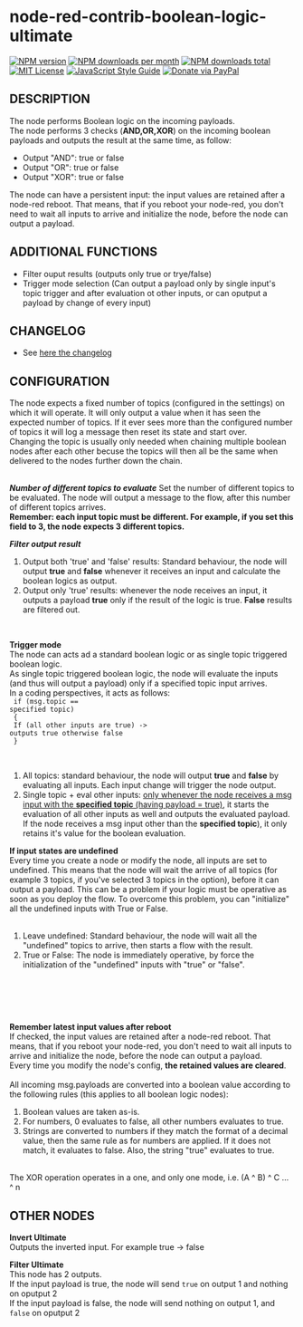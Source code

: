 # node-red-contrib-boolean-logic-ultimate

[![NPM version][npm-version-image]][npm-url]
[![NPM downloads per month][npm-downloads-month-image]][npm-url]
[![NPM downloads total][npm-downloads-total-image]][npm-url]
[![MIT License][license-image]][license-url]
[![JavaScript Style Guide](https://img.shields.io/badge/code_style-standard-brightgreen.svg)](https://standardjs.com)
[![Donate via PayPal](https://img.shields.io/badge/Donate-PayPal-blue.svg?style=flat-square)](https://www.paypal.me/techtoday) 

## DESCRIPTION
The node performs Boolean logic on the incoming payloads.<br/>
The node performs 3 checks (<b>AND,OR,XOR</b>) on the incoming boolean payloads and outputs the result at the same time, as follow:<br/>
- Output "AND": true or false<br/>
- Output "OR": true or false<br/>
- Output "XOR": true or false<br/>

The node can have a persistent input: the input values are retained after a node-red reboot. That means, that if you reboot your node-red, you don't need to wait all inputs to arrive and initialize the node, before the node can output a payload.

## ADDITIONAL FUNCTIONS
* Filter ouput results (outputs only true or trye/false)
* Trigger mode selection (Can output a payload only by single input's topic trigger and after evaluation ot other inputs, or can oputput a payload by change of every input)

## CHANGELOG
* See <a href="https://github.com/Supergiovane/node-red-contrib-boolean-logic-ultimate/blob/master/CHANGELOG.md">here the changelog</a>

## CONFIGURATION
<p>
The node expects a fixed number of topics (configured in the settings) on which it will operate. It will only output a value 
when it has seen the expected number of topics. If it ever sees more than the configured number of topics it will log a message then reset its state and start over.<br/>
Changing the topic is usually only needed when chaining multiple boolean nodes after each other becuse the topics will then all be the same when delivered to the nodes further down the chain.<br/>
<br/>

***Number of different topics to evaluate***
Set the number of different topics to be evaluated. The node will output a message to the flow, after this number of different topics arrives.<br/>
<b> Remember: each input topic must be different. For example, if you set this field to 3, the node expects 3 different topics.</b><br/>


***Filter output result***
<ol>	
    <li>Output both 'true' and 'false' results: Standard behaviour, the node will output <b>true</b> and <b>false</b> whenever it receives an input and calculate the boolean logics as output.</li>
    <li>Output only 'true' results: whenever the node receives an input, it outputs a payload <b>true</b> only if the result of the logic is true. <b>False</b> results are filtered out.</li>
</ol>
<br/>

<b>Trigger mode</b><br />
	The node can acts ad a standard boolean logic or as single topic triggered boolean logic.<br/>
	As single topic triggered boolean logic, the node will evaluate the inputs (and thus will output a payload) only if a specified topic input arrives.<br/>
	In a coding perspectives, it acts as follows:<br/>
	<code>
		if (msg.topic == specified topic)<br/>
		{<br/>
			If (all other inputs are true) -> outputs true otherwise false<br/>
		}<br/>
	</code>
	<ol>	
		<li>All topics: standard behaviour, the node will output <b>true</b> and <b>false</b> by evaluating all inputs. Each input change will trigger the node output.</li>
		<li>Single topic + eval other inputs: <u>only whenever the node receives a msg input with the <b>specified topic</b> (having payload = true)</u>, it starts the evaluation of all other inputs as well and outputs the evaluated payload. If the node receives a msg input other than the <b>specified topic</b>), it only retains it's value for the boolean evaluation.</li>
	</ol>

<b>If input states are undefined</b><br />
	Every time you create a node or modify the node, all inputs are set to undefined. This means that the node will wait the arrive of all topics (for example 3 topics, if you've selected 3 topics in the option), before it can output a payload. This can be a problem if your logic must be operative as soon as you deploy the flow. To overcome this problem, you can "initialize" all the undefined inputs with True or False.
	<ol>	
		<li>Leave undefined: Standard behaviour, the node will wait all the "undefined" topics to arrive, then starts a flow with the result.</li>
		<li>True or False: The node is immediately operative, by force the initialization of the "undefined" inputs with "true" or "false".</li>
	</ol>
	<br/>


<br/><br/>

<b>Remember latest input values after reboot</b><br />
If checked, the input values are retained after a node-red reboot. That means, that if you reboot your node-red, you don't need to wait all inputs to arrive and initialize the node, before the node can output a payload.<br/>
Every time you modify the node's config, <b>the retained values are cleared</b>.<br/>
<br/>
All incoming msg.payloads are converted into a boolean value according to the following rules (this applies to all boolean logic nodes):
<ol>	
    <li>Boolean values are taken as-is.</li>
    <li>For numbers, 0 evaluates to false, all other numbers evaluates to true.</li>
    <li>Strings are converted to numbers if they match the format of a decimal value, then the same rule as for numbers are applied. If it does not match, it evaluates to false. Also, the string "true" evaluates to true.</li>
</ol>
<br>
The XOR operation operates in a one, and only one mode, i.e. (A ^ B) ^ C ... ^ n
</p>
<p>

## OTHER NODES

<b>Invert Ultimate</b><br />
Outputs the inverted input. For example true -> false
</p>
<p>

<b>Filter Ultimate</b><br />
This node has 2 outputs.<br />
If the input payload is true, the node will send <code>true</code> on output 1 and nothing on oputput 2<br />
If the input payload is false, the node will send nothing on output 1, and <code>false</code> on oputput 2<br />
</p>

[license-image]: https://img.shields.io/badge/license-MIT-blue.svg
[license-url]: https://github.com/Supergiovane/node-red-contrib-boolean-logic-ultimate/master/LICENSE
[npm-url]: https://npmjs.org/package/node-red-contrib-boolean-logic-ultimate
[npm-version-image]: https://img.shields.io/npm/v/node-red-contrib-boolean-logic-ultimate.svg
[npm-downloads-month-image]: https://img.shields.io/npm/dm/node-red-contrib-boolean-logic-ultimate.svg
[npm-downloads-total-image]: https://img.shields.io/npm/dt/node-red-contrib-boolean-logic-ultimate.svg
